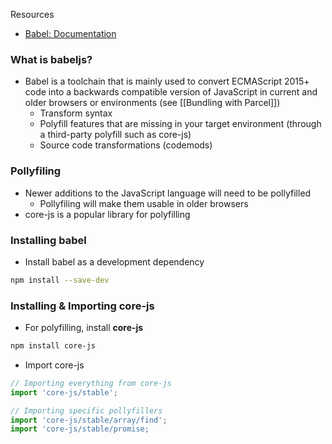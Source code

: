 Resources
* [Babel: Documentation](https://babeljs.io/)

### What is babeljs?
* Babel is a toolchain that is mainly used to convert ECMAScript 2015+ code into a backwards compatible version of JavaScript in current and older browsers or environments (see [[Bundling with Parcel]])
	* Transform syntax
	* Polyfill features that are missing in your target environment (through a third-party polyfill such as core-js)
	* Source code transformations (codemods)

### Pollyfiling 
* Newer additions to the JavaScript language will need to be pollyfilled
	* Pollyfiling will make them usable in older browsers 
* core-js is a popular library for polyfilling

### Installing babel
* Install babel as a development dependency
```bash
npm install --save-dev
```

### Installing & Importing core-js
* For polyfilling, install **core-js**
```bash
npm install core-js
```

* Import core-js
```js
// Importing everything from core-js
import 'core-js/stable';

// Importing specific pollyfillers
import 'core-js/stable/array/find';
import 'core-js/stable/promise;
```